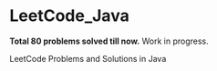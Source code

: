 # LeetCode_Java
**Total 80 problems solved till now.** 
Work in progress. 

LeetCode Problems and Solutions in Java
